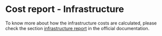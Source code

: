# Cost report - Infrastructure

To know more about how the infrastructure costs are calculated, please check the section [infrastructure report](../../../docs/reference/koswat_cost_report.md#infrastructure-report) in the official documentation.
